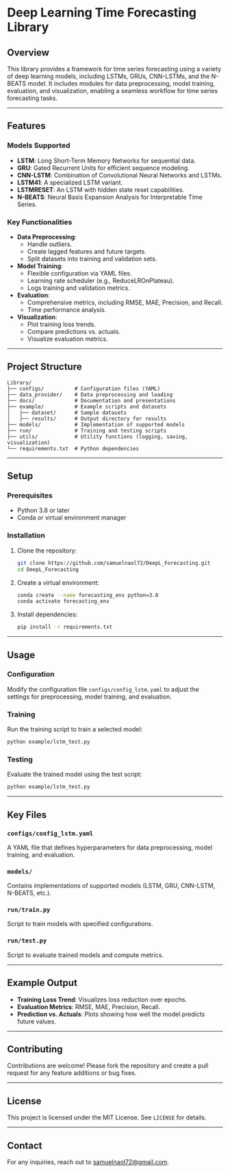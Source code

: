 # Deep Learning Time Forecasting Library

## Overview
This library provides a framework for time series forecasting using a variety of deep learning models, including LSTMs, GRUs, CNN-LSTMs, and the N-BEATS model. It includes modules for data preprocessing, model training, evaluation, and visualization, enabling a seamless workflow for time series forecasting tasks.

---

## Features

### Models Supported
- **LSTM**: Long Short-Term Memory Networks for sequential data.
- **GRU**: Gated Recurrent Units for efficient sequence modeling.
- **CNN-LSTM**: Combination of Convolutional Neural Networks and LSTMs.
- **LSTM41**: A specialized LSTM variant.
- **LSTMRESET**: An LSTM with hidden state reset capabilities.
- **N-BEATS**: Neural Basis Expansion Analysis for Interpretable Time Series.

### Key Functionalities
- **Data Preprocessing**:
  - Handle outliers.
  - Create lagged features and future targets.
  - Split datasets into training and validation sets.
- **Model Training**:
  - Flexible configuration via YAML files.
  - Learning rate scheduler (e.g., ReduceLROnPlateau).
  - Logs training and validation metrics.
- **Evaluation**:
  - Comprehensive metrics, including RMSE, MAE, Precision, and Recall.
  - Time performance analysis.
- **Visualization**:
  - Plot training loss trends.
  - Compare predictions vs. actuals.
  - Visualize evaluation metrics.

---

## Project Structure

```
Library/
├── configs/          # Configuration files (YAML)
├── data_provider/    # Data preprocessing and loading
├── docs/             # Documentation and presentations
├── example/          # Example scripts and datasets
│   ├── dataset/      # Sample datasets
│   ├── results/      # Output directory for results
├── models/           # Implementation of supported models
├── run/              # Training and testing scripts
├── utils/            # Utility functions (logging, saving, visualization)
└── requirements.txt  # Python dependencies
```

---

## Setup

### Prerequisites
- Python 3.8 or later
- Conda or virtual environment manager

### Installation
1. Clone the repository:
   ```bash
   git clone https://github.com/samuelnaol72/DeepL_Forecasting.git
   cd DeepL_Forecasting
   ```
2. Create a virtual environment:
   ```bash
   conda create --name forecasting_env python=3.8
   conda activate forecasting_env
   ```
3. Install dependencies:
   ```bash
   pip install -r requirements.txt
   ```

---

## Usage

### Configuration
Modify the configuration file `configs/config_lstm.yaml` to adjust the settings for preprocessing, model training, and evaluation.

### Training
Run the training script to train a selected model:
```bash
python example/lstm_test.py
```

### Testing
Evaluate the trained model using the test script:
```bash
python example/lstm_test.py
```

---

## Key Files

### `configs/config_lstm.yaml`
A YAML file that defines hyperparameters for data preprocessing, model training, and evaluation.

### `models/`
Contains implementations of supported models (LSTM, GRU, CNN-LSTM, N-BEATS, etc.).

### `run/train.py`
Script to train models with specified configurations.

### `run/test.py`
Script to evaluate trained models and compute metrics.

---

## Example Output
- **Training Loss Trend**: Visualizes loss reduction over epochs.
- **Evaluation Metrics**: RMSE, MAE, Precision, Recall.
- **Prediction vs. Actuals**: Plots showing how well the model predicts future values.

---

## Contributing
Contributions are welcome! Please fork the repository and create a pull request for any feature additions or bug fixes.

---

## License
This project is licensed under the MIT License. See `LICENSE` for details.

---

## Contact
For any inquiries, reach out to [samuelnaol72@gmail.com](mailto:samuelnaol72@gmail.com).

